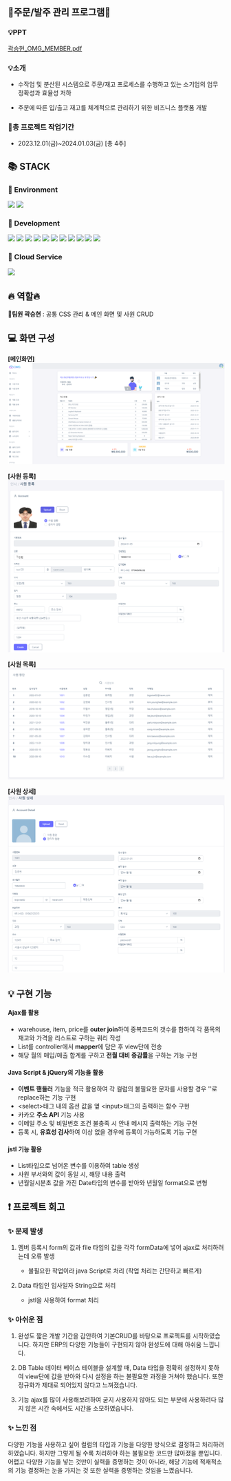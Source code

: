 <div align=left><h2>🚩주문/발주 관리 프로그램🚩</h2></div>

### 💡PPT
[곽승현_OMG_MEMBER.pdf](https://github.com/gom2gomin/dadok/files/13901680/_OMG_MEMBER.pdf)

### 💡소개

+ 수작업 및 분산된 시스템으로 주문/재고 프로세스를 수행하고 있는 소기업의 업무 정확성과 효율성 저하

+ 주문에 따른 입/출고 재고를 체계적으로 관리하기 위한 비즈니스 플랫폼 개발

### 📌총 프로젝트 작업기간

+ 2023.12.01(금)~2024.01.03(금) [총 4주]


</div>
<div align=left><h2>📚 STACK</h2></div>

<div align=left><h3>📕 Environment</h3></div>

<div>
  <img src="https://img.shields.io/badge/github-181717?style=for-the-badge&logo=github&logoColor=white">
  <img src="https://img.shields.io/badge/git-F05032?style=for-the-badge&logo=git&logoColor=white">
</div>

<div align=left><h3>📗 Development</h3></div>



<div>
  <img src="https://img.shields.io/badge/java-007396?style=for-the-badge&logo=java&logoColor=white">
  <img src="https://img.shields.io/badge/springboot-6DB33F?style=for-the-badge&logo=Spring Boot&logoColor=white">
  <img src="https://img.shields.io/badge/html5-E34F26?style=for-the-badge&logo=html5&logoColor=white"> 
  <img src="https://img.shields.io/badge/css-1572B6?style=for-the-badge&logo=css3&logoColor=white"> 
  <img src="https://img.shields.io/badge/javascript-F7DF1E?style=for-the-badge&logo=javascript&logoColor=black"> 
  <img src="https://img.shields.io/badge/jquery-0769AD?style=for-the-badge&logo=jquery&logoColor=white">
  <img src="https://img.shields.io/badge/oracle-F80000?style=for-the-badge&logo=oracle&logoColor=white">
  <img src="https://img.shields.io/badge/gradle-02303A?style=for-the-badge&logo=gradle&logoColor=white">
  <img src="https://img.shields.io/badge/jsp-E6700C?style=for-the-badge&logo=jsp&logoColor=white">
  <img src="https://img.shields.io/badge/mybatis-251C1D?style=for-the-badge&logo=mybatis&logoColor=white">
  <img src="https://img.shields.io/badge/bootstrap-7952B3?style=for-the-badge&logo=bootstrap&logoColor=white">
</div>

<div align=left><h3>📘 Cloud Service</h3></div>
<div>
  <img src="https://img.shields.io/badge/amazonaws-232F3E?style=for-the-badge&logo=amazonaws&logoColor=white">
</div>


<div align=left><h2>🔥 역할🔥</h2>
  
**🐹팀원 곽승현** : 공통 CSS 관리 & 메인 화면 및 사원 CRUD
</div>


<div align=left><h2>💻 화면 구성</h2>
  
__[메인화면]__
<img src="OMG/src/main/webapp/upload/sh/mainBoard.png">

__[사원 등록]__
<img src="OMG/src/main/webapp/upload/sh/memberRegister.png">

__[사원 목록]__
<img src="OMG/src/main/webapp/upload/sh/memberList.png">

__[사원 상세]__
<img src="OMG/src/main/webapp/upload/sh/memberUpdate.png">
</div>

<div align=left><h2>💡 구현 기능</h2>

#### Ajax를 활용

+ warehouse, item, price를 **outer join**하여 중복코드의 갯수를 합하여 각 품목의 재고와 가격을 리스트로 구하는 쿼리 작성
+ List를 controller에서 **mapper**에 담은 후 view단에 전송
+ 해당 월의 매입/매출 합계를 구하고 **전월 대비 증감률**을 구하는 기능 구현

#### Java Script & jQuery의 기능을 활용

+ **이벤트 핸들러** 기능을 적극 활용하여 각 컬럼의 불필요한 문자를 사용할 경우 ''로 replace하는 기능 구현
+ \<select\>태그 내의 옵션 값을 옆 \<input\>태그의 출력하는 함수 구현
+ 카카오 **주소 API** 기능 사용
+ 이메일 주소 및 비밀번호 조건 불충족 시 안내 메시지 출력하는 기능 구현
+ 등록 시, **유효성 검사**하여 이상 없을 경우에 등록이 가능하도록 기능 구현   

####  jstl 기능 활용

+ List타입으로 넘어온 변수를 이용하여 table 생성
+ 사원 부서와의 값이 동일 시, 해당 내용 출력
+ 년월일시분초 값을 가진 Date타입의 변수를 받아와 년월일 format으로 변형

</div>

<div align=left><h2>❗ 프로젝트 회고</h2>
  
### ✨ 문제 발생

1. 멤버 등록시 form의 값과 file 타입의 값을 각각 formData에 넣어 ajax로 처리하려는데 오류 발생
    - 불필요한 작업이라 java Script로 처리 (작업 처리는 간단하고 빠르게)

2. Data 타입인 입사일자 String으로 처리
    - jstl을 사용하여 format 처리

### ✨ 아쉬운 점

1. 완성도
짧은 개발 기간을 감안하여 기본CRUD를 바탕으로 프로젝트를 시작하였습니다.
하지만 ERP의 다양한 기능들이 구현되지 않아 완성도에 대해 아쉬움 느낍니다.

2. DB Table 
데이터 베이스 테이블을 설계할 때, Data 타입을 정확히 설정하지 못하여 view단에 값을 받아와 다시 설정을 하는 불필요한 과정을 거쳐야 했습니다.
또한 정규화가 제대로 되어있지 않다고 느껴졌습니다.

3. 기능
ajax를 많이 사용해보려하여 굳지 사용하지 않아도 되는 부분에 사용하려다 많지 않은 시간 속에서도 시간을 소모하였습니다.

### ✨ 느낀 점

다양한 기능을 사용하고 싶어 컬럼의 타입과 기능을 다양한 방식으로 결정하고 처리하려하였습니다.
하지만 그렇게 될 수록 처리하야 하는 불필요한 코드만 많아졌을 뿐입니다.
어렵고 다양한 기능을 넣는 것만이 실력을 증명하는 것이 아니라, 
해당 기능에 적재적소의 기능 결정하는 눈을 가지는 것 또한 실력을 증명하는 것임을 느꼈습니다.
</div>

<div align=left><h2></h2></div>
